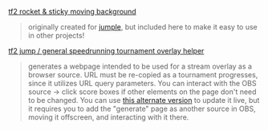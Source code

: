 [tf2 rocket & sticky moving background](https://spiritov.github.io/web-snippets/jumple%20active%20background/index.html)
> originally created for [jumple](https://github.com/spiritov/jumple), but included here to make it easy to use in other projects!

[tf2 jump / general speedrunning tournament overlay helper](https://spiritov.github.io/web-snippets/tournament-overlay-helper/src/generate.html)
> generates a webpage intended to be used for a stream overlay as a browser source. URL must be re-copied as a tournament progresses, since it utilizes URL query parameters. You can interact with the OBS source -> click score boxes if other elements on the page don't need to be changed. You can use [this alternate version](https://spiritov.github.io/web-snippets/onlyobs-tournament-overlay-helper/src/generate.html) to update it live, but it requires you to add the "generate" page as another source in OBS, moving it offscreen, and interacting with it there.
